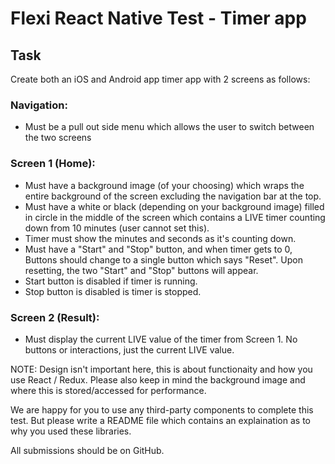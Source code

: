 # Flexi React Native Test - Timer app

## Task

Create both an iOS and Android app timer app with 2 screens as follows:

### Navigation:
- Must be a pull out side menu which allows the user to switch between the two screens

### Screen 1 (Home):
- Must have a background image (of your choosing) which wraps the entire background of the screen excluding the navigation bar at the top.
- Must have a white or black (depending on your background image) filled in circle in the middle of the screen which contains a LIVE timer counting down from 10 minutes (user cannot set this).
- Timer must show the minutes and seconds as it's counting down.
- Must have a "Start" and "Stop" button, and when timer gets to 0, Buttons should change to a single button which says "Reset".  Upon resetting, the two "Start" and "Stop" buttons will appear.
- Start button is disabled if timer is running.
- Stop button is disabled is timer is stopped.

### Screen 2 (Result):
- Must display the current LIVE value of the timer from Screen 1.  No buttons or interactions, just the current LIVE value.

NOTE: Design isn't important here, this is about functionaity and how you use React / Redux. 
Please also keep in mind the background image and where this is stored/accessed for performance.

We are happy for you to use any third-party components to complete this test.  But please write a README file which contains an explaination as to why you used these libraries.

All submissions should be on GitHub.
